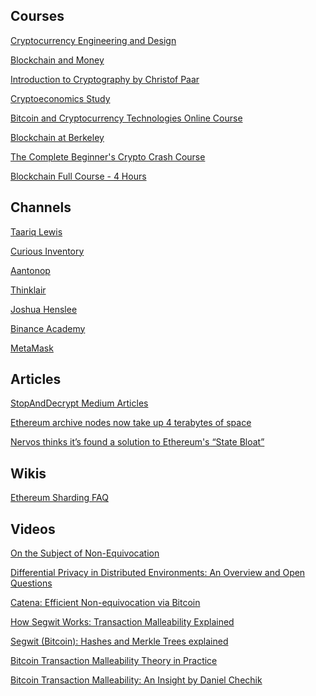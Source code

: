 Courses
-------
[Cryptocurrency Engineering and Design](https://ocw.mit.edu/courses/media-arts-and-sciences/mas-s62-cryptocurrency-engineering-and-design-spring-2018/lecture-videos/)

[Blockchain and Money](https://ocw.mit.edu/courses/sloan-school-of-management/15-s12-blockchain-and-money-fall-2018/video-lectures/)

[Introduction to Cryptography by Christof Paar](https://www.youtube.com/channel/UC1usFRN4LCMcfIV7UjHNuQg/videos)

[Cryptoeconomics Study](https://www.youtube.com/channel/UCGagQMCWglF-oGt8HKZfHNg/videos)

[Bitcoin and Cryptocurrency Technologies Online Course](https://www.youtube.com/channel/UCNcSSleedtfyDuhBvOQzFzQ/videos)

[Blockchain at Berkeley](https://www.youtube.com/c/BlockchainatBerkeley/videos)

[The Complete Beginner's Crypto Crash Course](https://www.youtube.com/playlist?list=PLU52pNodXIGdM6XDgHVG7DsPytlsrR_6b)

[Blockchain Full Course - 4 Hours](https://www.youtube.com/watch?v=QCvL-DWcojc)

Channels
-------
[Taariq Lewis](https://www.youtube.com/c/TaariqLewis/videos)

[Curious Inventory](https://www.youtube.com/c/CuriousInventor/videos)

[Aantonop](https://www.youtube.com/c/aantonop/videos)

[Thinklair](https://www.youtube.com/c/Thinklair/videos)

[Joshua Henslee](https://www.youtube.com/user/jhenslee11/videos)

[Binance Academy](https://www.youtube.com/c/BinanceAcademy/videos)

[MetaMask](https://www.youtube.com/channel/UCcizsiFcuxMrSWcPAuSNbuA/videos)

Articles
-------
[StopAndDecrypt Medium Articles](https://hackernoon.com/u/stopanddecrypt)

[Ethereum archive nodes now take up 4 terabytes of space](https://decrypt.co/24779/ethereum-archive-nodes-now-take-up-4-terabytes-of-space)

[Nervos thinks it’s found a solution to Ethereum's “State Bloat”](https://decrypt.co/9702/nervos-thinks-its-found-a-solution-to-state-bloat)

Wikis
-------
[Ethereum Sharding FAQ](https://eth.wiki/sharding/Sharding-FAQs)

Videos
-------
[On the Subject of Non-Equivocation](https://www.youtube.com/watch?v=Ljayjau9-E0)

[Differential Privacy in Distributed Environments: An Overview and Open Questions](https://www.youtube.com/watch?v=A8GhByIEwrM)

[Catena: Efficient Non-equivocation via Bitcoin](https://www.youtube.com/watch?v=Xz12PbLSeVc)

[How Segwit Works: Transaction Malleability Explained](https://www.youtube.com/watch?v=zd6Xio3Pc1Y)

[Segwit (Bitcoin): Hashes and Merkle Trees explained](https://www.youtube.com/watch?v=3DhSYXjLEWE)

[Bitcoin Transaction Malleability Theory in Practice](https://www.youtube.com/watch?v=bmxu3r_CUKE)

[Bitcoin Transaction Malleability: An Insight by Daniel Chechik](https://www.youtube.com/watch?v=uaB45x_6Ba0)
